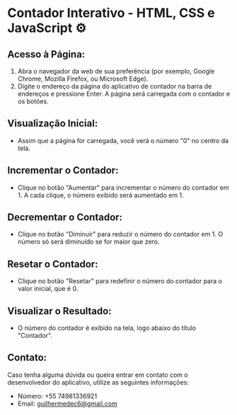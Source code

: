 # Contador Interativo - HTML, CSS e JavaScript ⚙️

## Acesso à Página:
1. Abra o navegador da web de sua preferência (por exemplo, Google Chrome, Mozilla Firefox, ou Microsoft Edge).
2. Digite o endereço da página do aplicativo de contador na barra de endereços e pressione Enter. A página será carregada com o contador e os botões.

## Visualização Inicial:
- Assim que a página for carregada, você verá o número "0" no centro da tela.

## Incrementar o Contador:
- Clique no botão "Aumentar" para incrementar o número do contador em 1. A cada clique, o número exibido será aumentado em 1.

## Decrementar o Contador:
- Clique no botão "Diminuir" para reduzir o número do contador em 1. O número só será diminuído se for maior que zero.

## Resetar o Contador:
- Clique no botão "Resetar" para redefinir o número do contador para o valor inicial, que é 0.

## Visualizar o Resultado:
- O número do contador é exibido na tela, logo abaixo do título "Contador".

## Contato:
Caso tenha alguma dúvida ou queira entrar em contato com o desenvolvedor do aplicativo, utilize as seguintes informações:
- Número: +55 74981336921
- Email: guilhermedec6@gmail.com
